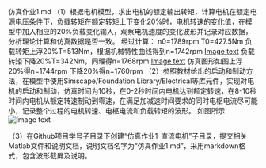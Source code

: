 仿真作业1.md
（1）根据电机模型，求出电机的额定输出转矩，计算电机在额定电源电压条件下，负载转矩在额定转矩上下变化20%时，电机转速的变化值，在模型中加入相应的20%负载变化输入，观察电机速度的变化波形并记录对应数据，分析理论计算和仿真数据是否一致。
经过计算：
n0=1789rpm
T0=427.5Nm
负载转矩上浮20%T=513Nm，根据机械特性曲线得到n=1742rpm
[Image text](https://github.com/congzihan/homework/blob/master/U201612163/%E4%BB%BF%E7%9C%9F%E4%BD%9C%E4%B8%9A1-%E7%9B%B4%E6%B5%81%E7%94%B5%E6%9C%BA/%E8%B4%9F%E8%BD%BD%E8%BD%AC%E7%9F%A9%E4%B8%8A%E6%B5%AE20%25.jpg)
负载转矩下降20%T=342Nm，同理得n=1768rpm
[Image text](https://github.com/congzihan/homework/blob/master/U201612163/%E4%BB%BF%E7%9C%9F%E4%BD%9C%E4%B8%9A1-%E7%9B%B4%E6%B5%81%E7%94%B5%E6%9C%BA/%E7%AC%AC%E4%BA%8C%E9%A2%98.jpg)
仿真图形如图上浮20%得n=1744rpm
下降20%得n=1760rpm
 （2）参照教材给出的启动和制动方法，在模型中使用Simscape/Foundation Library/Electrical等库元件，实现对电机的启动和制动，仿真时间为10秒，在0-2秒时间内电机达到额定转速，在8-10秒时间内电机从额定转速制动到零速，在满足加减速时间要求的同时电枢电流尽可能小，记录整个过程的电机转速、电枢电流和负载转矩的波形。
如图所示![Image text](https://github.com/congzihan/homework/blob/master/U201612163/%E4%BB%BF%E7%9C%9F%E4%BD%9C%E4%B8%9A1-%E7%9B%B4%E6%B5%81%E7%94%B5%E6%9C%BA/%E7%AC%AC%E4%BA%8C%E9%A2%98.jpg)

 （3）在Github项目学号子目录下创建“仿真作业1-直流电机”子目录，提交相关Matlab文件和说明文档，说明文档名字为“仿真作业1.md”，采用markdown格式，包含波形截屏及说明。
